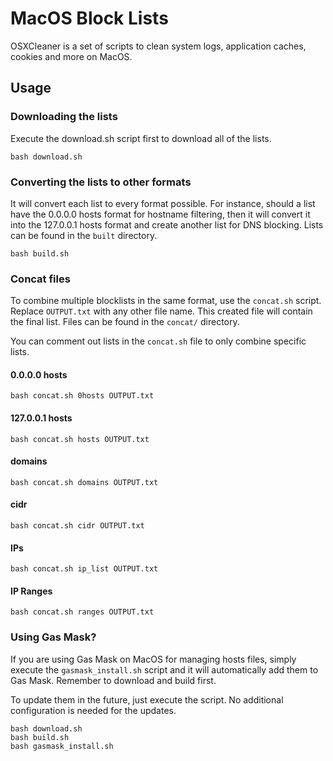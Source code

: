 # MacOS Block Lists
OSXCleaner is a set of scripts to clean system logs, application caches, cookies and more on MacOS.

## Usage
### Downloading the lists
Execute the download.sh script first to download all of the lists.

	bash download.sh

### Converting the lists to other formats
It will convert each list to every format possible. For instance, should a list have the 0.0.0.0 hosts format for hostname filtering, then it will convert it into the 127.0.0.1 hosts format and create another list for DNS blocking. Lists can be found in the `built` directory.

	bash build.sh

### Concat files
To combine multiple blocklists in the same format, use the `concat.sh` script. Replace `OUTPUT.txt` with any other file name. This created file will contain the final list. Files can be found in the `concat/` directory.

You can comment out lists in the `concat.sh` file to only combine specific lists.

#### 0.0.0.0 hosts

	bash concat.sh 0hosts OUTPUT.txt

#### 127.0.0.1 hosts

	bash concat.sh hosts OUTPUT.txt

#### domains

	bash concat.sh domains OUTPUT.txt

#### cidr

	bash concat.sh cidr OUTPUT.txt

#### IPs

	bash concat.sh ip_list OUTPUT.txt

#### IP Ranges

	bash concat.sh ranges OUTPUT.txt

### Using Gas Mask?
If you are using Gas Mask on MacOS for managing hosts files, simply execute the `gasmask_install.sh` script and it will automatically add them to Gas Mask. Remember to download and build first.

To update them in the future, just execute the script. No additional configuration is needed for the updates.

	bash download.sh
	bash build.sh
	bash gasmask_install.sh
